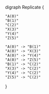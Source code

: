 digraph Replicate {

    "A(0)"
    "B(1)"
    "C(2)"
    "X(3)"
    "Y(4)"
    "Z(5)"

    "A(0)" -> "B(1)"
    "A(0)" -> "X(3)"
    "A(0)" -> "Y(4)"
    "A(0)" -> "Z(5)"
    "B(1)" -> "C(2)"
    "X(3)" -> "C(2)"
    "Y(4)" -> "C(2)"
    "Z(5)" -> "C(2)"

}
